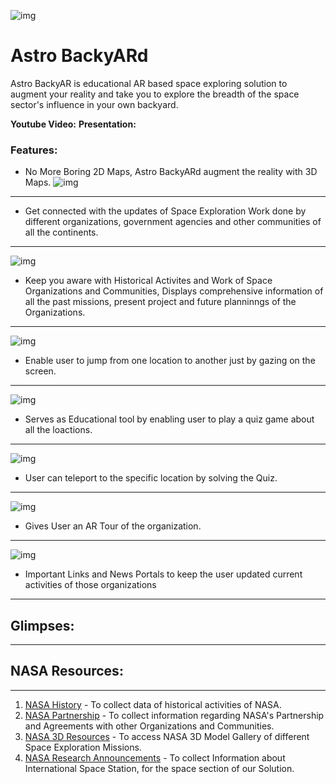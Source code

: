 ![img](ImagesReadme/1601737077115.png)
# Astro BackyARd
Astro BackyAR is educational AR based space exploring solution to augment your reality and take you to explore the breadth of the space sector's influence in your own backyard.

**Youtube Video:** 
**Presentation:** 

### Features:
- No More Boring 2D Maps, Astro BackyARd augment the reality with 3D Maps.
![img](ImagesReadme/NASAimg1.PNG)
-----------------------------------------------------------
- Get connected with the updates of Space Exploration Work done by different organizations, government agencies and other communities of all the continents.
--------------------------------------------------------------------
![img](ImagesReadme/NASAimg7.PNG)
- Keep you aware with Historical Activites and Work of Space Organizations and Communities, Displays comprehensive information of all the past missions, present project and future planninngs of the Organizations.
--------------------------------------------------------------
![img](ImagesReadme/NASAimg2.PNG)
- Enable user to jump from one location to another just by gazing on the screen.
-----------------------------------------------------------------------------
![img](ImagesReadme/NASAimg3.PNG)
- Serves as Educational tool by enabling user to play a quiz game about all the loactions.
-------------------------------------------------------------------------
![img](ImagesReadme/NASAimg4.PNG)
- User can teleport to the specific location by solving the Quiz.
------------------------------------------------------------------------------
![img](ImagesReadme/NASAimg5.PNG)
- Gives User an AR Tour of the organization.
-----------------------------------------------------------------------------
![img](ImagesReadme/NASAimg6.PNG)
- Important Links and News Portals to keep the user updated current activities of those organizations
----------------------------------------------------------------------------------


## Glimpses:
--------------


## NASA Resources:
-------------------
1. [NASA History](https://history.nasa.gov/) - To collect data of historical activities of NASA.
2. [NASA Partnership](https://www.nasa.gov/partnerships.html) - To collect information regarding NASA's Partnership and Agreements with other Organizations and Communities.
3. [NASA 3D Resources](https://github.com/nasa/NASA-3D-Resources) - To access NASA 3D Model Gallery of different Space Exploration Missions.
4. [NASA Research Announcements](https://www.nasa.gov/ames/partnerships/spaceportal/nra) - To collect Information about International Space Station, for the space section of our Solution.

